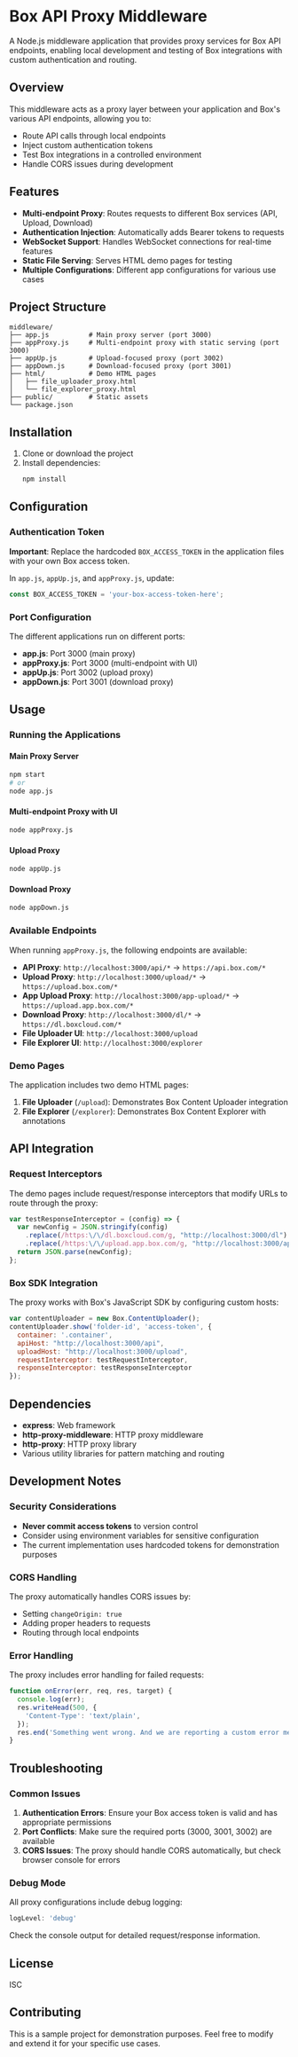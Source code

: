 # Box API Proxy Middleware

A Node.js middleware application that provides proxy services for Box API endpoints, enabling local development and testing of Box integrations with custom authentication and routing.

## Overview

This middleware acts as a proxy layer between your application and Box's various API endpoints, allowing you to:
- Route API calls through local endpoints
- Inject custom authentication tokens
- Test Box integrations in a controlled environment
- Handle CORS issues during development

## Features

- **Multi-endpoint Proxy**: Routes requests to different Box services (API, Upload, Download)
- **Authentication Injection**: Automatically adds Bearer tokens to requests
- **WebSocket Support**: Handles WebSocket connections for real-time features
- **Static File Serving**: Serves HTML demo pages for testing
- **Multiple Configurations**: Different app configurations for various use cases

## Project Structure

```
middleware/
├── app.js          # Main proxy server (port 3000)
├── appProxy.js     # Multi-endpoint proxy with static serving (port 3000)
├── appUp.js        # Upload-focused proxy (port 3002)
├── appDown.js      # Download-focused proxy (port 3001)
├── html/           # Demo HTML pages
│   ├── file_uploader_proxy.html
│   └── file_explorer_proxy.html
├── public/         # Static assets
└── package.json
```

## Installation

1. Clone or download the project
2. Install dependencies:
   ```bash
   npm install
   ```

## Configuration

### Authentication Token

**Important**: Replace the hardcoded `BOX_ACCESS_TOKEN` in the application files with your own Box access token.

In `app.js`, `appUp.js`, and `appProxy.js`, update:
```javascript
const BOX_ACCESS_TOKEN = 'your-box-access-token-here';
```

### Port Configuration

The different applications run on different ports:
- **app.js**: Port 3000 (main proxy)
- **appProxy.js**: Port 3000 (multi-endpoint with UI)
- **appUp.js**: Port 3002 (upload proxy)
- **appDown.js**: Port 3001 (download proxy)

## Usage

### Running the Applications

#### Main Proxy Server
```bash
npm start
# or
node app.js
```

#### Multi-endpoint Proxy with UI
```bash
node appProxy.js
```

#### Upload Proxy
```bash
node appUp.js
```

#### Download Proxy
```bash
node appDown.js
```

### Available Endpoints

When running `appProxy.js`, the following endpoints are available:

- **API Proxy**: `http://localhost:3000/api/*` → `https://api.box.com/*`
- **Upload Proxy**: `http://localhost:3000/upload/*` → `https://upload.box.com/*`
- **App Upload Proxy**: `http://localhost:3000/app-upload/*` → `https://upload.app.box.com/*`
- **Download Proxy**: `http://localhost:3000/dl/*` → `https://dl.boxcloud.com/*`
- **File Uploader UI**: `http://localhost:3000/upload`
- **File Explorer UI**: `http://localhost:3000/explorer`

### Demo Pages

The application includes two demo HTML pages:

1. **File Uploader** (`/upload`): Demonstrates Box Content Uploader integration
2. **File Explorer** (`/explorer`): Demonstrates Box Content Explorer with annotations

## API Integration

### Request Interceptors

The demo pages include request/response interceptors that modify URLs to route through the proxy:

```javascript
var testResponseInterceptor = (config) => {
  var newConfig = JSON.stringify(config)
    .replace(/https:\/\/dl.boxcloud.com/g, "http://localhost:3000/dl")
    .replace(/https:\/\/upload.app.box.com/g, "http://localhost:3000/app-upload");
  return JSON.parse(newConfig);
};
```

### Box SDK Integration

The proxy works with Box's JavaScript SDK by configuring custom hosts:

```javascript
var contentUploader = new Box.ContentUploader();
contentUploader.show('folder-id', 'access-token', {
  container: '.container',
  apiHost: "http://localhost:3000/api",
  uploadHost: "http://localhost:3000/upload",
  requestInterceptor: testRequestInterceptor,
  responseInterceptor: testResponseInterceptor
});
```

## Dependencies

- **express**: Web framework
- **http-proxy-middleware**: HTTP proxy middleware
- **http-proxy**: HTTP proxy library
- Various utility libraries for pattern matching and routing

## Development Notes

### Security Considerations

- **Never commit access tokens** to version control
- Consider using environment variables for sensitive configuration
- The current implementation uses hardcoded tokens for demonstration purposes

### CORS Handling

The proxy automatically handles CORS issues by:
- Setting `changeOrigin: true`
- Adding proper headers to requests
- Routing through local endpoints

### Error Handling

The proxy includes error handling for failed requests:
```javascript
function onError(err, req, res, target) {
  console.log(err);
  res.writeHead(500, {
    'Content-Type': 'text/plain',
  });
  res.end('Something went wrong. And we are reporting a custom error message.');
}
```

## Troubleshooting

### Common Issues

1. **Authentication Errors**: Ensure your Box access token is valid and has appropriate permissions
2. **Port Conflicts**: Make sure the required ports (3000, 3001, 3002) are available
3. **CORS Issues**: The proxy should handle CORS automatically, but check browser console for errors

### Debug Mode

All proxy configurations include debug logging:
```javascript
logLevel: 'debug'
```

Check the console output for detailed request/response information.

## License

ISC

## Contributing

This is a sample project for demonstration purposes. Feel free to modify and extend it for your specific use cases.